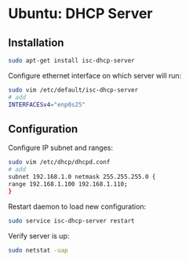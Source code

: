 # Ubuntu: DHCP Server 
## Installation
```sh
sudo apt-get install isc-dhcp-server
```
Configure ethernet interface on which server will run:
```sh
sudo vim /etc/default/isc-dhcp-server
# add
INTERFACESv4="enp0s25"
```

## Configuration
Configure IP subnet and ranges:
```sh
sudo vim /etc/dhcp/dhcpd.conf
# add
subnet 192.168.1.0 netmask 255.255.255.0 {
range 192.168.1.100 192.168.1.110;
}
```

Restart daemon to load new configuration:
```sh
sudo service isc-dhcp-server restart
```

Verify server is up:
```sh
sudo netstat -uap
```
